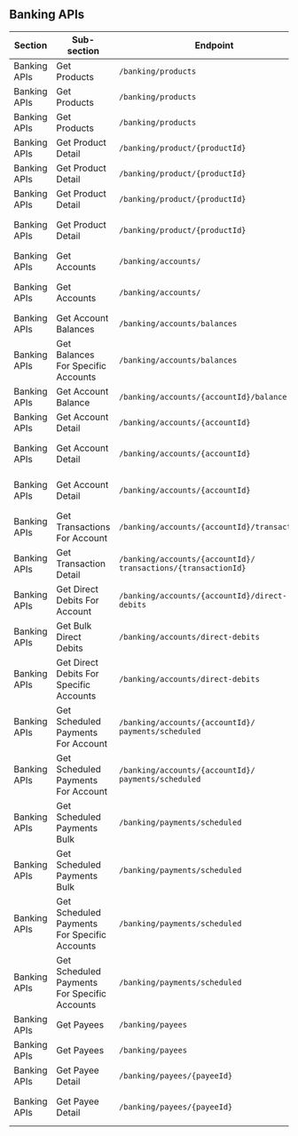 ## Banking APIs

| Section         | Sub-section                                 | Endpoint                                                   | Method | Version | Binding Date        | Retirement Date | Date Introduced    | Date Deprecated    |
|-----------------|---------------------------------------------|------------------------------------------------------------|--------|---------|---------------------|-----------------|--------------------|--------------------|
| Banking APIs    | Get Products                                | ``/banking/products``                                          | <span class="method get">GET</span>   | V1      | 2020-02-01          | 2020-09-29      | 2019-09-30, V1.0.0 | 2020-01-31, V1.2.0 |
| Banking APIs    | Get Products                                 | ``/banking/products``                                          | <span class="method get">GET</span>   | V2      | 2020-07-31          | 2021-05-31      | 2020-01-31, V1.2.0 | 2021-04-29, V1.9.0 |
| Banking APIs    | Get Products                                 | ``/banking/products``                                          | <span class="method get">GET</span>   | V3      | 2021-02-28          | N/A             | 2020-04-17, V1.3.0 | N/A                |
| Banking APIs    | Get Product Detail                           | ``/banking/product/{productId}``                               | <span class="method get">GET</span>   | V1      | 2020-02-01          | 2020-09-29      | 2019-09-30, V1.0.0 | 2020-01-31, V1.2.0 |
| Banking APIs    | Get Product Detail                           | ``/banking/product/{productId}``                               | <span class="method get">GET</span>   | V2      | 2020-07-31          | 2021-05-31      | 2020-01-31, V1.2.0 | 2021-04-29, V1.9.0 |
| Banking APIs    | Get Product Detail                           | ``/banking/product/{productId}``                               | <span class="method get">GET</span>   | V3      | 2021-02-28          | 2023-02-28      | 2020-04-17, V1.3.0 | 2021-12-23, V1.15.0|
| Banking APIs    | Get Product Detail                           | ``/banking/product/{productId}``                               | <span class="method get">GET</span>   | V4      | 2022-11-31          | N/A             | 2021-12-23, V1.15.0| N/A                |
| Banking APIs    | Get Accounts                                 | ``/banking/accounts/``                                         | <span class="method get">GET</span>   | V1      | 2020-07-01          | 2024-03-11             | 2019-09-30, V1.0.0 | 2022-12-22, v1.22.0                |
| Banking APIs    | Get Accounts                                 | ``/banking/accounts/``                                         | <span class="method get">GET</span>   | V2      | 2023-07-10          | N/A             | 2022-12-22, v1.22.0 | N/A                |
| Banking APIs    | Get Account Balances                         | ``/banking/accounts/balances``                                 | <span class="method get">GET</span>   | V1      | 2020-07-01          | N/A             | 2019-09-30, V1.0.0 | N/A                |
| Banking APIs    | Get Balances For Specific Accounts           | ``/banking/accounts/balances``                                 | <span class="method post">POST</span> | V1      | 2020-07-01          | N/A             | 2019-09-30, V1.0.0 | N/A                |
| Banking APIs    | Get Account Balance                          | ``/banking/accounts/{accountId}/balance``                      | <span class="method get">GET</span>   | V1      | 2020-07-01          | N/A             | 2019-09-30, V1.0.0 | N/A                |
| Banking APIs    | Get Account Detail                           | ``/banking/accounts/{accountId}``                             | <span class="method get">GET</span>   | V1      | 2020-11-01          | 2023-02-28      | 2019-09-30, V1.0.0 | 2021-12-23, V1.15.0|
| Banking APIs    | Get Account Detail                           | ``/banking/accounts/{accountId}``                             | <span class="method get">GET</span>   | V2      | 2022-11-31          | 2024-03-11             | 2021-12-23, V1.15.0| 2022-12-22, V1.22.0                |
| Banking APIs    | Get Account Detail                           | ``/banking/accounts/{accountId}``                             | <span class="method get">GET</span>   | V3      | 2023-07-10          | N/A             | 2022-12-22, V1.22.0| N/A                |
| Banking APIs    | Get Transactions For Account                 | ``/banking/accounts/{accountId}/transactions``                 | <span class="method get">GET</span>   | V1      | 2020-07-01          | N/A             | 2019-09-30, V1.0.0 | N/A                |
| Banking APIs    | Get Transaction Detail                       | ``/banking/accounts/{accountId}/``<br/>``transactions/{transactionId}``|<span class="method get">GET</span>| V1      | 2020-07-01          | N/A             | 2019-09-30, V1.0.0 | N/A                |
| Banking APIs    | Get Direct Debits For Account                | ``/banking/accounts/{accountId}/direct-debits``                | <span class="method get">GET</span>   | V1      | 2020-11-01          | N/A             | 2019-09-30, V1.0.0 | N/A                |
| Banking APIs    | Get Bulk Direct Debits                       | ``/banking/accounts/direct-debits``                            | <span class="method get">GET</span>   | V1      | 2020-11-01          | N/A             | 2019-09-30, V1.0.0 | N/A                |
| Banking APIs    | Get Direct Debits For Specific Accounts      | ``/banking/accounts/direct-debits``                           | <span class="method post">POST</span> | V1      | 2020-11-01          | N/A             | 2019-09-30, V1.0.0 | N/A                |
| Banking APIs    | Get Scheduled Payments For Account           | ``/banking/accounts/{accountId}/``<br/>``payments/scheduled``      | <span class="method get">GET</span>   | V1      | 2020-11-01          | 2024-09-09    | 2019-09-30, V1.0.0 | 2023-07-08, V1.25.0         |
| Banking APIs    | Get Scheduled Payments For Account           | ``/banking/accounts/{accountId}/``<br/>``payments/scheduled``      | <span class="method get">GET</span>   | V2      | 2024-03-11          | N/A           | 2023-07-08, V1.25.0       | N/A                |
| Banking APIs    | Get Scheduled Payments Bulk                  | ``/banking/payments/scheduled``                                | <span class="method get">GET</span>   | V1      | 2020-11-01          | 2024-09-09    | 2019-09-30, V1.0.0 | 2023-07-08, V1.25.0       |
| Banking APIs    | Get Scheduled Payments Bulk                  | ``/banking/payments/scheduled``                                | <span class="method get">GET</span>   | V2      | 2024-03-11          | N/A           | 2023-07-08, V1.25.0       | N/A                |
| Banking APIs    | Get Scheduled Payments For Specific Accounts | ``/banking/payments/scheduled``                                | <span class="method post">POST</span> | V1      | 2020-11-01            | 2024-09-09    | 2019-09-30, V1.0.0 | 2023-07-08, V1.25.0       |
| Banking APIs    | Get Scheduled Payments For Specific Accounts | ``/banking/payments/scheduled``                                 | <span class="method post">POST</span>   | V2      | 2024-03-11          | N/A           | 2023-07-08, V1.25.0       | N/A                |
| Banking APIs    | Get Payees                                   | ``/banking/payees``                                            | <span class="method get">GET</span>   | V1      | 2020-11-01          | 2022-08-31      | 2019-09-30, V1.0.0 | 2021-12-23, V1.15.0|
| Banking APIs    | Get Payees                                   | ``/banking/payees``                                            | <span class="method get">GET</span>   | V2      | 2022-07-31          | N/A             | 2019-09-30, V1.0.0 | N/A                |
| Banking APIs    | Get Payee Detail                             | ``/banking/payees/{payeeId}``                                  | <span class="method get">GET</span>   | V1      | 2020-11-01          | 2022-08-31      | 2019-09-30, V1.0.0 | 2021-12-23, V1.15.0|
| Banking APIs    | Get Payee Detail                             | ``/banking/payees/{payeeId}``                                  | <span class="method get">GET</span>   | V2      | 2022-07-31          | N/A             | 2021-12-23, V1.15.0| N/A                |
